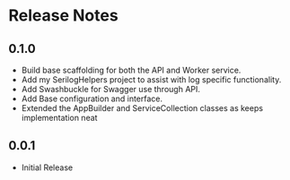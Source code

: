 # Release Notes

## 0.1.0
- Build base scaffolding for both the API and Worker service. 
- Add my SerilogHelpers project to assist with log specific functionality.
- Add Swashbuckle for Swagger use through API.
- Add Base configuration and interface.
- Extended the AppBuilder and ServiceCollection classes as keeps implementation neat

## 0.0.1
- Initial Release